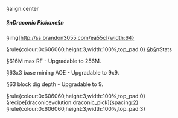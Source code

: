 §align:center
##### §nDraconic Pickaxe§n

§img[http://ss.brandon3055.com/ea55c]{width:64}

§rule{colour:0x606060,height:3,width:100%,top_pad:0}
§b§nStats

§616M max RF - Upgradable to 256M.

§63x3 base mining AOE - Upgradable to 9x9.

§63 block dig depth - Upgradable to 9.

§rule{colour:0x606060,height:3,width:100%,top_pad:0}
§recipe[draconicevolution:draconic_pick]{spacing:2}
§rule{colour:0x606060,height:3,width:100%,top_pad:3}